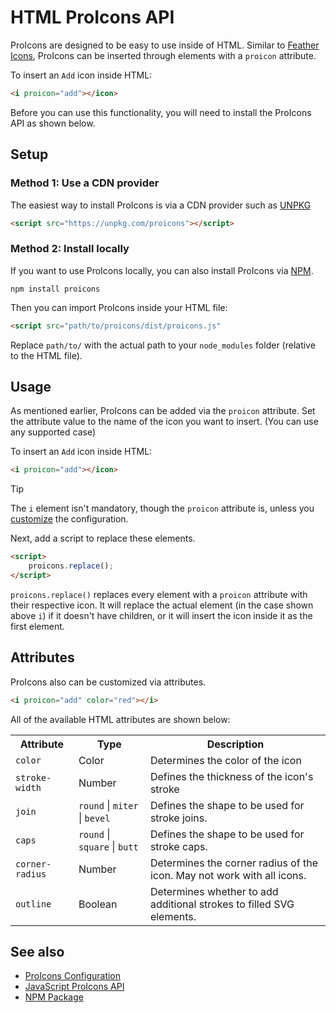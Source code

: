 # HTML ProIcons API
ProIcons are designed to be easy to use inside of HTML. Similar to [Feather Icons](https://github.com/feathericons/feather), ProIcons can be inserted through elements with a `proicon` attribute.

To insert an `Add` icon inside HTML:

```html
<i proicon="add"></icon>
```

Before you can use this functionality, you will need to install the ProIcons API as shown below.

## Setup

### Method 1: Use a CDN provider

The easiest way to install ProIcons is via a CDN provider such as [UNPKG](https://unpkg.com)

```html
<script src="https://unpkg.com/proicons"></script>
```

### Method 2: Install locally

If you want to use ProIcons locally, you can also install ProIcons via [NPM](https://npmjs.com/package/proicons).

```
npm install proicons
```

Then you can import ProIcons inside your HTML file:

```html
<script src="path/to/proicons/dist/proicons.js"
```

Replace `path/to/` with the actual path to your `node_modules` folder (relative to the HTML file).

## Usage

As mentioned earlier, ProIcons can be added via the `proicon` attribute. Set the attribute value to the name of the icon you want to insert. (You can use any supported case)

To insert an `Add` icon inside HTML:

```html
<i proicon="add"></icon>
```

> [!TIP]
> The `i` element isn't mandatory, though the `proicon` attribute is, unless you [customize](./configuration) the configuration.

Next, add a script to replace these elements.

```html
<script>
    proicons.replace();
</script>
```

`proicons.replace()` replaces every element with a `proicon` attribute with their respective icon. It will replace the actual element (in the case shown above `i`) if it doesn't have children, or it will insert the icon inside it as the first element.

## Attributes

ProIcons also can be customized via attributes.

```html
<i proicon="add" color="red"></i>
```
All of the available HTML attributes are shown below:

<table>
    <tr>
        <th>Attribute</th>
        <th>Type</th>
        <th>Description</th>
    </tr>
    <tr>
        <td><code>color</code></td>
        <td>Color</td>
        <td>Determines the color of the icon</td>
    </tr>
    <tr>
        <td><code>stroke-width</code></td>
        <td>Number</td>
        <td>Defines the thickness of the icon's stroke</td>
    </tr>
    <tr>
        <td><code>join</code></td>
        <td><code>round</code> | <code>miter</code> | <code>bevel</code></td>
        <td>Defines the shape to be used for stroke joins.</td>
    </tr>
    <tr>
        <td><code>caps</code></td>
        <td><code>round</code> | <code>square</code> | <code>butt</code></td>
        <td>Defines the shape to be used for stroke caps.</td>
    </tr>
    <tr>
        <td><code>corner-radius</code></td>
        <td>Number</td>
        <td>Determines the corner radius of the icon. May not work with all icons.</td>
    </tr>
    <tr>
        <td><code>outline</code></td>
        <td>Boolean</td>
        <td>Determines whether to add additional strokes to filled SVG elements.</td>
    </tr>
</table>

## See also
- [ProIcons Configuration](./configuration)
- [JavaScript ProIcons API](./javascript-api)
- [NPM Package](https://npmjs.com/package/proicons)
